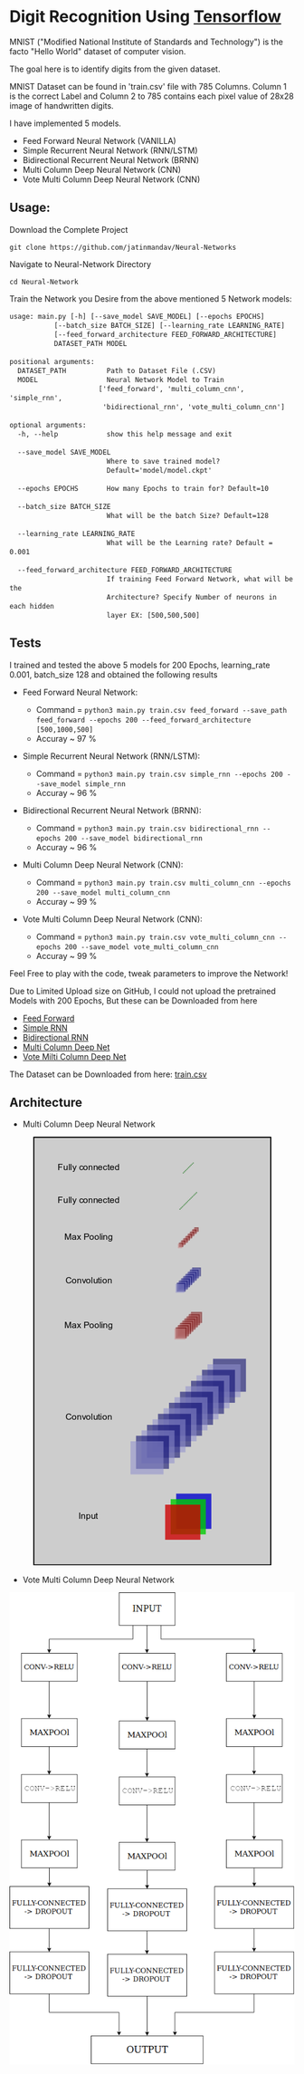 # Digit Recognition Using [Tensorflow](https://tensorflow.org)

MNIST ("Modified National Institute of Standards and Technology") is the facto "Hello World" dataset of computer vision.

The goal here is to identify digits from the given dataset.

MNIST Dataset can be found in 'train.csv' file with 785 Columns. Column 1 is the correct Label and Column 2 to 785 contains each pixel value of 28x28 image of handwritten digits.

I have implemented 5 models.
  - Feed Forward Neural Network (VANILLA)
  - Simple Recurrent Neural Network (RNN/LSTM)
  - Bidirectional Recurrent Neural Network (BRNN)
  - Multi Column Deep Neural Network (CNN)
  - Vote Multi Column Deep Neural Network (CNN)

## Usage:
Download the Complete Project

	git clone https://github.com/jatinmandav/Neural-Networks

Navigate to Neural-Network Directory

	cd Neural-Network


Train the Network you Desire from the above mentioned 5 Network models:

	usage: main.py [-h] [--save_model SAVE_MODEL] [--epochs EPOCHS]
               [--batch_size BATCH_SIZE] [--learning_rate LEARNING_RATE]
               [--feed_forward_architecture FEED_FORWARD_ARCHITECTURE]
               DATASET_PATH MODEL

	positional arguments:
	  DATASET_PATH          Path to Dataset File (.CSV)
	  MODEL                 Neural Network Model to Train
                          ['feed_forward', 'multi_column_cnn', 'simple_rnn',
                           'bidirectional_rnn', 'vote_multi_column_cnn']

	optional arguments:
	  -h, --help            show this help message and exit

	  --save_model SAVE_MODEL
                	        Where to save trained model?
                        	Default='model/model.ckpt'

	  --epochs EPOCHS       How many Epochs to train for? Default=10

	  --batch_size BATCH_SIZE
	                        What will be the batch Size? Default=128

	  --learning_rate LEARNING_RATE
	                        What will be the Learning rate? Default = 0.001

	  --feed_forward_architecture FEED_FORWARD_ARCHITECTURE
        	                If training Feed Forward Network, what will be the
	                        Architecture? Specify Number of neurons in each hidden
	                        layer EX: [500,500,500]
	

## Tests

I trained and tested the above 5 models for 200 Epochs, learning_rate 0.001, batch_size 128 and obtained the following results

  - Feed Forward Neural Network:
    - Command = `python3 main.py train.csv feed_forward --save_path feed_forward --epochs 200 --feed_forward_architecture [500,1000,500]`
    - Accuray ~ 97 %

  - Simple Recurrent Neural Network (RNN/LSTM):
    - Command = `python3 main.py train.csv simple_rnn --epochs 200 --save_model simple_rnn`
    - Accuray ~ 96 %

  - Bidirectional Recurrent Neural Network (BRNN):
    - Command = `python3 main.py train.csv bidirectional_rnn --epochs 200 --save_model bidirectional_rnn`
    - Accuray ~ 96 %

  - Multi Column Deep Neural Network (CNN):
    - Command = `python3 main.py train.csv multi_column_cnn --epochs 200 --save_model multi_column_cnn`
    - Accuray ~ 99 %

  - Vote Multi Column Deep Neural Network (CNN):
    - Command = `python3 main.py train.csv vote_multi_column_cnn --epochs 200 --save_model vote_multi_column_cnn`
    - Accuray ~ 99 %

Feel Free to play with the code, tweak parameters to improve the Network!

Due to Limited Upload size on GitHub, I could not upload the pretrained Models with 200 Epochs, But these can be Downloaded from here

  - [Feed Forward](https://drive.google.com/open?id=1QOAPkX7aHVODiVgG1GZCks--gaWL-w6w)
  - [Simple RNN](https://drive.google.com/open?id=1rSpRm-Rkj3Lq2kHfKOxDfR-L8bqNDjc-)
  - [Bidirectional RNN](https://drive.google.com/open?id=1yvoDE6rlQcRBvNOoYp87qoqZ4xdyjrx8)
  - [Multi Column Deep Net](https://drive.google.com/open?id=1-6XffcMTxZGH5I2FALd3HT6bK_jjDTro)
  - [Vote Milti Column Deep Net](https://drive.google.com/open?id=16zpc0p5-_rxfeeeAe6PB_9_2ZMwIqXXF)
  
The Dataset can be Downloaded from here: [train.csv](https://drive.google.com/open?id=1haUI_OkdKaMd-9iVnG7vz_fuBJDX9fKx)

## Architecture

  - Multi Column Deep Neural Network

  <p align="center"> <img src="multi_column_architecture.png"/> </p>

  - Vote Multi Column Deep Neural Network

  <p align="center"> <img src="vote_multi_column_architecture.png"/> </p>

